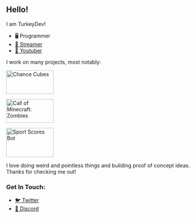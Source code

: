 ## Hello!

I am TurkeyDev!

- 🖥️ Programmer
- [🎥 Streamer](https://theturkey.dev/twitch)
- [🔴 Youtuber](https://theturkey.dev/youtube)

I work on many projects, most notably:

[<img src="http://theturkey.dev/cc-logo" alt="Chance Cubes" width="128px" height="64px">](https://www.curseforge.com/minecraft/mc-mods/chance-cubes)

[<img src="http://theturkey.dev/comz-logo" alt="Call of Minecraft: Zombies" width="128px" height="64px">](https://www.curseforge.com/minecraft/bukkit-plugins/call-duty-zombies)

[<img src="http://theturkey.dev/ssb-logo" alt="Sport Scores Bot" width="128px" height="79px">](https://sportscoresbot.com/)


I love doing weird and pointless things and building proof of concept ideas. Thanks for checking me out!

### Get In Touch:
- [🐦 Twitter](https://theturkey.dev/twitter)
- [🤖 Discord](https://discord.gg/DkexpJj)
